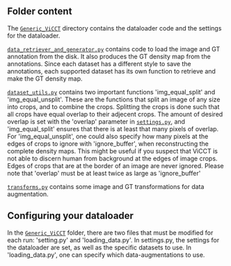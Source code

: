 ## Folder content
The [`Generic_ViCCT`](/Generic_ViCCT) directory contains the dataloader code and the settings for the dataloader. 

[`data_retriever_and_generator.py`](data_retriever_and_generator.py) contains code to load the image and GT annotation from the disk. It also produces the GT density map from the annotations. Since each dataset has a different style to save the annotations, each supported dataset has its own function to retrieve and make the GT density map.

[`dataset_utils.py`](dataset_utils.py) contains two important functions 'img_equal_split' and 'img_equal_unsplit'. These are the functions that split an image of any size into crops, and to combine the crops. Splitting the crops is done such that all crops have equal overlap to their adjecent crops. The amount of desired overlap is set with the 'overlap' parameter in [`settings.py`](/datasets/Generic_ViCCT/settings.py), and 'img_equal_split' ensures that there is at least that many pixels of overlap. For 'img_equal_unsplit', one could also specify how many pixels at the edges of crops to ignore with 'ignore_buffer', when reconstructing the complete density maps. This might be useful if you suspect that ViCCT is not able to discern human from background at the edges of image crops. Edges of crops that are at the border of an image are never ignored. Please note that 'overlap' must be at least twice as large as 'ignore_buffer'


[`transforms.py`](transforms.py) contains some image and GT transformations for data augmentation.

## Configuring your dataloader
In the [`Generic_ViCCT`](/Generic_ViCCT) folder, there are two files that must be modified for each run: 'setting.py' and 'loading_data.py'. In settings.py, the settings for the dataloader are set, as well as the specific datasets to use. In 'loading_data.py', one can specify which data-augmentations to use.


